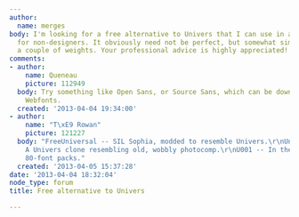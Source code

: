 ```yaml
---
author:
  name: merges
body: I'm looking for a free alternative to Univers that I can use in a design class
  for non-designers. It obviously need not be perfect, but somewhat similar and in
  a couple of weights. Your professional advice is highly appreciated!
comments:
- author:
    name: Queneau
    picture: 112949
  body: Try something like Open Sans, or Source Sans, which can be downloaded at Google
    Webfonts.
  created: '2013-04-04 19:34:00'
- author:
    name: "T\xE9 Rowan"
    picture: 121227
  body: "FreeUniversal -- SIL Sophia, modded to resemble Univers.\r\nUniversElse --
    A Univers clone resembling old, wobbly photocomp.\r\nU001 -- In the Ghostscript
    80-font packs."
  created: '2013-04-05 15:37:28'
date: '2013-04-04 18:32:04'
node_type: forum
title: Free alternative to Univers

---
```

